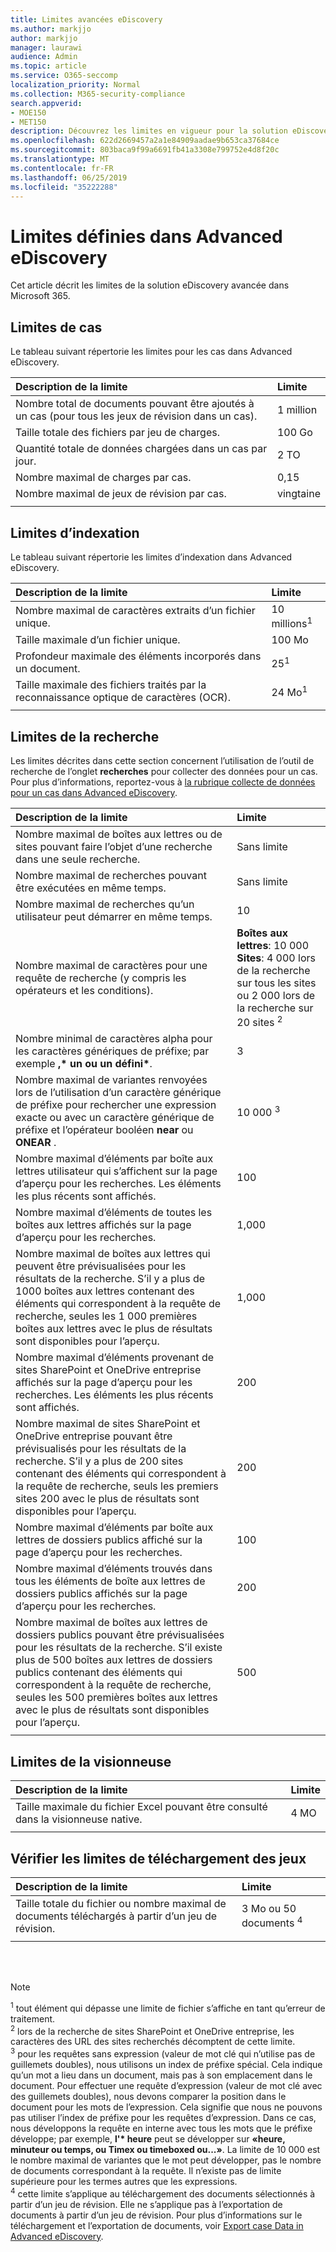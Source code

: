 ```yaml
---
title: Limites avancées eDiscovery
ms.author: markjjo
author: markjjo
manager: laurawi
audience: Admin
ms.topic: article
ms.service: O365-seccomp
localization_priority: Normal
ms.collection: M365-security-compliance
search.appverid:
- MOE150
- MET150
description: Découvrez les limites en vigueur pour la solution eDiscovery avancée dans Microsoft 365. Cela inclut les limites de cas, les limites d’indexation et les limites de recherche lors de l’utilisation de l’outil de recherche pour collecter les données de cas.
ms.openlocfilehash: 622d2669457a2a1e84909aadae9b653ca37684ce
ms.sourcegitcommit: 803baca9f99a6691fb41a3308e799752e4d8f20c
ms.translationtype: MT
ms.contentlocale: fr-FR
ms.lasthandoff: 06/25/2019
ms.locfileid: "35222288"
---
```

# <a name="limits-in-advanced-ediscovery"></a>Limites définies dans Advanced eDiscovery

Cet article décrit les limites de la solution eDiscovery avancée dans Microsoft 365.

## <a name="case-limits"></a>Limites de cas

Le tableau suivant répertorie les limites pour les cas dans Advanced eDiscovery.

|**Description de la limite**|**Limite**|
|:-----|:-----|
|Nombre total de documents pouvant être ajoutés à un cas (pour tous les jeux de révision dans un cas).  <br/> |1 million  <br/> |
|Taille totale des fichiers par jeu de charges.  <br/> |100 Go  <br/> |
|Quantité totale de données chargées dans un cas par jour.<br/> |2 TO <br/> |
|Nombre maximal de charges par cas.  <br/> |0,15 <br/> |
|Nombre maximal de jeux de révision par cas.  <br/> |vingtaine <br/> |
|||

## <a name="indexing-limits"></a>Limites d’indexation

Le tableau suivant répertorie les limites d’indexation dans Advanced eDiscovery.

|**Description de la limite**|**Limite**|
  |:-----|:-----|
  |Nombre maximal de caractères extraits d’un fichier unique.  <br/> |10 millions<sup>1</sup> <br/> |
  |Taille maximale d’un fichier unique.   <br/> |100 Mo<sup></sup> <br/> |
  |Profondeur maximale des éléments incorporés dans un document.  <br/> |25<sup>1</sup> <br/> |
  |Taille maximale des fichiers traités par la reconnaissance optique de caractères (OCR).  <br/> |24 Mo<sup>1</sup> <br/> |  
|||

## <a name="search-limits"></a>Limites de la recherche

Les limites décrites dans cette section concernent l’utilisation de l’outil de recherche de l’onglet **recherches** pour collecter des données pour un cas. Pour plus d’informations, reportez-vous à [la rubrique collecte de données pour un cas dans Advanced eDiscovery](collecting-data-for-ediscovery.md).

|**Description de la limite**|**Limite**|
|:-----|:-----|
|Nombre maximal de boîtes aux lettres ou de sites pouvant faire l’objet d’une recherche dans une seule recherche.  <br/> |Sans limite  <br/> |
|Nombre maximal de recherches pouvant être exécutées en même temps.  <br/> |Sans limite  <br/> | 
|Nombre maximal de recherches qu’un utilisateur peut démarrer en même temps.  <br/> |10   <br/> | 
|Nombre maximal de caractères pour une requête de recherche (y compris les opérateurs et les conditions).  <br/> |**Boîtes aux lettres**: 10 000<br/>**Sites**: 4 000 lors de la recherche sur tous les sites ou 2 000 lors de la recherche sur 20 sites <sup>2</sup> <br/> |
|Nombre minimal de caractères alpha pour les caractères génériques de préfixe; par exemple **,\* un ou un** **défini\***. <br/> |3  <br/> |  
|Nombre maximal de variantes renvoyées lors de l’utilisation d’un caractère générique de préfixe pour rechercher une expression exacte ou avec un caractère générique de préfixe et l’opérateur booléen **near** ou **ONEAR** .  <br/> |10 000 <sup>3</sup> <br/> |
|Nombre maximal d’éléments par boîte aux lettres utilisateur qui s’affichent sur la page d’aperçu pour les recherches. Les éléments les plus récents sont affichés.   <br/> |100  <br/> |
|Nombre maximal d’éléments de toutes les boîtes aux lettres affichés sur la page d’aperçu pour les recherches.  <br/> |1,000  <br/> |
|Nombre maximal de boîtes aux lettres qui peuvent être prévisualisées pour les résultats de la recherche.  S’il y a plus de 1000 boîtes aux lettres contenant des éléments qui correspondent à la requête de recherche, seules les 1 000 premières boîtes aux lettres avec le plus de résultats sont disponibles pour l’aperçu.<br/> |1,000  <br/> |
|Nombre maximal d’éléments provenant de sites SharePoint et OneDrive entreprise affichés sur la page d’aperçu pour les recherches. Les éléments les plus récents sont affichés.  <br/> |200  <br/> |
|Nombre maximal de sites SharePoint et OneDrive entreprise pouvant être prévisualisés pour les résultats de la recherche. S’il y a plus de 200 sites contenant des éléments qui correspondent à la requête de recherche, seuls les premiers sites 200 avec le plus de résultats sont disponibles pour l’aperçu.  <br/> |200  <br/> |
|Nombre maximal d’éléments par boîte aux lettres de dossiers publics affiché sur la page d’aperçu pour les recherches.  <br/> |100  <br/> |
|Nombre maximal d’éléments trouvés dans tous les éléments de boîte aux lettres de dossiers publics affichés sur la page d’aperçu pour les recherches.  <br/> |200  <br/> |
|Nombre maximal de boîtes aux lettres de dossiers publics pouvant être prévisualisées pour les résultats de la recherche. S’il existe plus de 500 boîtes aux lettres de dossiers publics contenant des éléments qui correspondent à la requête de recherche, seules les 500 premières boîtes aux lettres avec le plus de résultats sont disponibles pour l’aperçu.  <br/> |500  <br/> |
|||

## <a name="viewer-limits"></a>Limites de la visionneuse

|**Description de la limite**|**Limite**|
  |:-----|:-----|
  |Taille maximale du fichier Excel pouvant être consulté dans la visionneuse native.  <br/> |4 MO  <br/> |
|||

## <a name="review-set-download-limits"></a>Vérifier les limites de téléchargement des jeux

|**Description de la limite**|**Limite**|
|:-----|:-----|
|Taille totale du fichier ou nombre maximal de documents téléchargés à partir d’un jeu de révision.  <br/> |3 Mo ou 50 documents <sup>4</sup>|
|||

<br/>
<br/>

> [!NOTE]
> <sup>1</sup> tout élément qui dépasse une limite de fichier s’affiche en tant qu’erreur de traitement.<br/>
> <sup>2</sup> lors de la recherche de sites SharePoint et OneDrive entreprise, les caractères des URL des sites recherchés décomptent de cette limite.<br/>
> <sup>3</sup> pour les requêtes sans expression (valeur de mot clé qui n’utilise pas de guillemets doubles), nous utilisons un index de préfixe spécial. Cela indique qu’un mot a lieu dans un document, mais pas à son emplacement dans le document. Pour effectuer une requête d’expression (valeur de mot clé avec des guillemets doubles), nous devons comparer la position dans le document pour les mots de l’expression. Cela signifie que nous ne pouvons pas utiliser l’index de préfixe pour les requêtes d’expression. Dans ce cas, nous développons la requête en interne avec tous les mots que le préfixe développe; par exemple, **l'\* heure** peut se développer sur **«heure, minuteur ou temps, ou Timex ou timeboxed ou...»**. La limite de 10 000 est le nombre maximal de variantes que le mot peut développer, pas le nombre de documents correspondant à la requête. Il n’existe pas de limite supérieure pour les termes autres que les expressions.<br/>
> <sup>4</sup> cette limite s’applique au téléchargement des documents sélectionnés à partir d’un jeu de révision. Elle ne s’applique pas à l’exportation de documents à partir d’un jeu de révision. Pour plus d’informations sur le téléchargement et l’exportation de documents, voir [Export case Data in Advanced eDiscovery](exporting-data-ediscover20.md). <br/>

